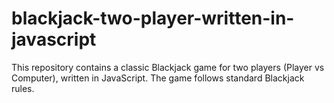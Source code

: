# blackjack-two-player-written-in-javascript
This repository contains a classic Blackjack game for two players (Player vs Computer), written in JavaScript. The game follows standard Blackjack rules.
